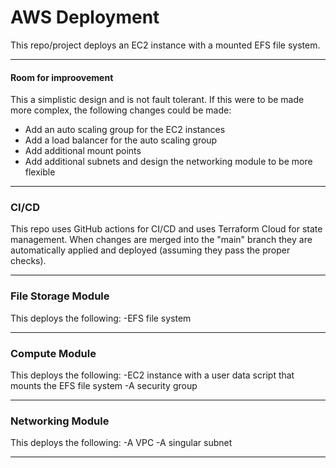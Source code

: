 # AWS Deployment
This repo/project deploys an EC2 instance with a mounted EFS file system.
***
#### Room for improovement 
This a simplistic design and is not fault tolerant. If this were to be made more complex, the following changes could be made:
* Add an auto scaling group for the EC2 instances
* Add a load balancer for the auto scaling group
* Add additional mount points
* Add additional subnets and design the networking module to be more flexible

***
### CI/CD
This repo uses GitHub actions for CI/CD and uses Terraform Cloud for state management.
When changes are merged into the "main" branch they are automatically applied and deployed (assuming they pass the proper checks).
***
### File Storage Module
This deploys the following:
-EFS file system
***
### Compute Module
This deploys the following: 
-EC2 instance with a user data script that mounts the EFS file system
-A security group
***
### Networking Module
This deploys the following: 
-A VPC 
-A singular subnet
***

